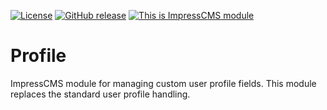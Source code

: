 [![License](https://img.shields.io/github/license/IPFModules/profile.svg)](License.txt) [![GitHub release](https://img.shields.io/github/release/IPFModules/profile.svg)](https://github.com/IPFModules/profile/releases) [![This is ImpressCMS module](https://img.shields.io/badge/ImpressCMS-module-F3AC03.svg?maxAge=2592000)](https://impresscms.org)

# Profile

ImpressCMS module for managing custom user profile fields. This module replaces the standard user profile handling.
